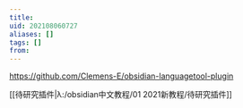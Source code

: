 ```yaml
---
title: 
uid: 202108060727
aliases: []
tags: []
from: 
---
```

https://github.com/Clemens-E/obsidian-languagetool-plugin

[[待研究插件|λ:/obsidian中文教程/01 2021新教程/待研究插件]]